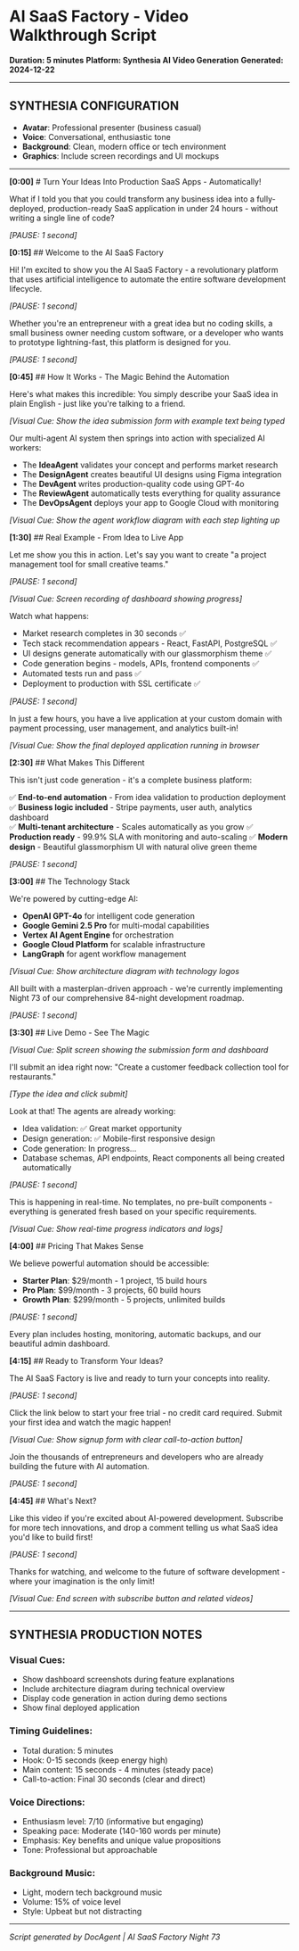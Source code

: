# AI SaaS Factory - Video Walkthrough Script
**Duration: 5 minutes**
**Platform: Synthesia AI Video Generation**
**Generated: 2024-12-22**

---

## SYNTHESIA CONFIGURATION
- **Avatar**: Professional presenter (business casual)
- **Voice**: Conversational, enthusiastic tone
- **Background**: Clean, modern office or tech environment
- **Graphics**: Include screen recordings and UI mockups

---


**[0:00]** # Turn Your Ideas Into Production SaaS Apps - Automatically!

What if I told you that you could transform any business idea into a fully-deployed, production-ready SaaS application in under 24 hours - without writing a single line of code?

*[PAUSE: 1 second]*

**[0:15]** ## Welcome to the AI SaaS Factory

Hi! I'm excited to show you the AI SaaS Factory - a revolutionary platform that uses artificial intelligence to automate the entire software development lifecycle.

*[PAUSE: 1 second]*

Whether you're an entrepreneur with a great idea but no coding skills, a small business owner needing custom software, or a developer who wants to prototype lightning-fast, this platform is designed for you.

*[PAUSE: 1 second]*

**[0:45]** ## How It Works - The Magic Behind the Automation

Here's what makes this incredible: You simply describe your SaaS idea in plain English - just like you're talking to a friend.

*[Visual Cue: Show the idea submission form with example text being typed*

Our multi-agent AI system then springs into action with specialized AI workers:
- The **IdeaAgent** validates your concept and performs market research
- The **DesignAgent** creates beautiful UI designs using Figma integration  
- The **DevAgent** writes production-quality code using GPT-4o
- The **ReviewAgent** automatically tests everything for quality assurance
- The **DevOpsAgent** deploys your app to Google Cloud with monitoring

*[Visual Cue: Show the agent workflow diagram with each step lighting up*

**[1:30]** ## Real Example - From Idea to Live App

Let me show you this in action. Let's say you want to create "a project management tool for small creative teams."

*[PAUSE: 1 second]*

*[Visual Cue: Screen recording of dashboard showing progress]*

Watch what happens:
- Market research completes in 30 seconds ✅
- Tech stack recommendation appears - React, FastAPI, PostgreSQL ✅  
- UI designs generate automatically with our glassmorphism theme ✅
- Code generation begins - models, APIs, frontend components ✅
- Automated tests run and pass ✅
- Deployment to production with SSL certificate ✅

*[PAUSE: 1 second]*

In just a few hours, you have a live application at your custom domain with payment processing, user management, and analytics built-in!

*[Visual Cue: Show the final deployed application running in browser*

**[2:30]** ## What Makes This Different

This isn't just code generation - it's a complete business platform:

✅ **End-to-end automation** - From idea validation to production deployment
✅ **Business logic included** - Stripe payments, user auth, analytics dashboard  
✅ **Multi-tenant architecture** - Scales automatically as you grow
✅ **Production ready** - 99.9% SLA with monitoring and auto-scaling
✅ **Modern design** - Beautiful glassmorphism UI with natural olive green theme

*[PAUSE: 1 second]*

**[3:00]** ## The Technology Stack

We're powered by cutting-edge AI:
- **OpenAI GPT-4o** for intelligent code generation
- **Google Gemini 2.5 Pro** for multi-modal capabilities  
- **Vertex AI Agent Engine** for orchestration
- **Google Cloud Platform** for scalable infrastructure
- **LangGraph** for agent workflow management

*[Visual Cue: Show architecture diagram with technology logos*

All built with a masterplan-driven approach - we're currently implementing Night 73 of our comprehensive 84-night development roadmap.

*[PAUSE: 1 second]*

**[3:30]** ## Live Demo - See The Magic

*[Visual Cue: Split screen showing the submission form and dashboard*

I'll submit an idea right now: "Create a customer feedback collection tool for restaurants."

*[Type the idea and click submit]*

Look at that! The agents are already working:
- Idea validation: ✅ Great market opportunity  
- Design generation: ✅ Mobile-first responsive design
- Code generation: In progress... 
- Database schemas, API endpoints, React components all being created automatically

*[PAUSE: 1 second]*

This is happening in real-time. No templates, no pre-built components - everything is generated fresh based on your specific requirements.

*[Visual Cue: Show real-time progress indicators and logs]*

**[4:00]** ## Pricing That Makes Sense

We believe powerful automation should be accessible:

- **Starter Plan**: $29/month - 1 project, 15 build hours
- **Pro Plan**: $99/month - 3 projects, 60 build hours  
- **Growth Plan**: $299/month - 5 projects, unlimited builds

*[PAUSE: 1 second]*

Every plan includes hosting, monitoring, automatic backups, and our beautiful admin dashboard.

**[4:15]** ## Ready to Transform Your Ideas?

The AI SaaS Factory is live and ready to turn your concepts into reality.

*[PAUSE: 1 second]*

Click the link below to start your free trial - no credit card required. Submit your first idea and watch the magic happen!

*[Visual Cue: Show signup form with clear call-to-action button]*

Join the thousands of entrepreneurs and developers who are already building the future with AI automation.

*[PAUSE: 1 second]*

**[4:45]** ## What's Next?

Like this video if you're excited about AI-powered development. Subscribe for more tech innovations, and drop a comment telling us what SaaS idea you'd like to build first!

*[PAUSE: 1 second]*

Thanks for watching, and welcome to the future of software development - where your imagination is the only limit!

*[Visual Cue: End screen with subscribe button and related videos]*

---

## SYNTHESIA PRODUCTION NOTES

### Visual Cues:
- Show dashboard screenshots during feature explanations
- Include architecture diagram during technical overview
- Display code generation in action during demo sections
- Show final deployed application

### Timing Guidelines:
- Total duration: 5 minutes
- Hook: 0-15 seconds (keep energy high)
- Main content: 15 seconds - 4 minutes (steady pace)
- Call-to-action: Final 30 seconds (clear and direct)

### Voice Directions:
- Enthusiasm level: 7/10 (informative but engaging)
- Speaking pace: Moderate (140-160 words per minute)
- Emphasis: Key benefits and unique value propositions
- Tone: Professional but approachable

### Background Music:
- Light, modern tech background music
- Volume: 15% of voice level
- Style: Upbeat but not distracting

---

*Script generated by DocAgent | AI SaaS Factory Night 73* 